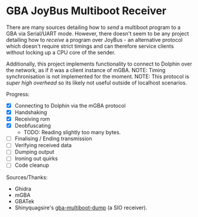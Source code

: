 # GBA JoyBus Multiboot Receiver
There are many sources detailing how to _send_ a multiboot program to a GBA via Serial/UART mode.
However, there doesn't seem to be any project detailing how to _receive_ a program over JoyBus - an alternative protocol which doesn't require strict timings and can therefore service clients without locking up a CPU core of the sender.

Additionally, this project implements functionality to connect to Dolphin over the network, as if it was a client instance of mGBA.
NOTE: Timing synchronisation is not implemented for the moment.
NOTE: This protocol is *super high overhead* so its likely not useful outside of localhost scenarios.

Progress:
- [x] Connecting to Dolphin via the mGBA protocol
- [x] Handshaking
- [x] Receiving rom
- [x] Deobfuscating
    - TODO: Reading slightly too many bytes.
- [ ] Finalising / Ending transmission
- [ ] Verifying received data
- [ ] Dumping output
- [ ] Ironing out quirks
- [ ] Code cleanup

Sources/Thanks:
- Ghidra
- mGBA
- GBATek
- Shinyquagsire's [gba-multiboot-dump](https://github.com/shinyquagsire23/gba-multiboot-dump) (a SIO receiver).